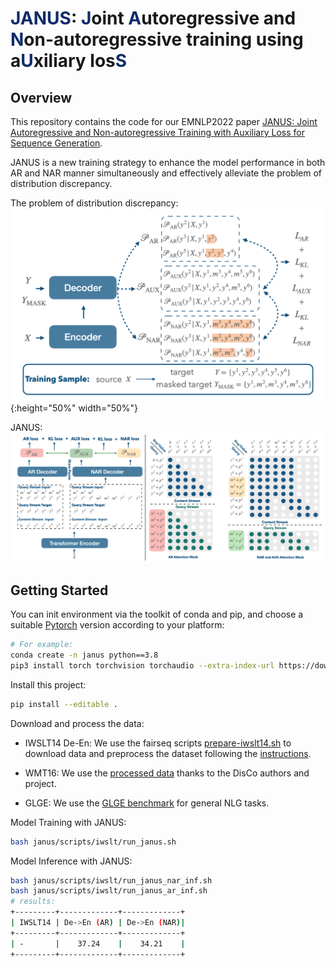 # <span style="color:#102b6a;">JANUS</span>: <span style="color:#102b6a;">J</span>oint <span style="color:#102b6a;">A</span>utoregressive and <span style="color:#102b6a;">N</span>on-autoregressive training using a<span style="color:#102b6a;">U</span>xiliary los<span style="color:#102b6a;">S</span>

## Overview
This repository contains the code for our EMNLP2022 paper [JANUS: Joint Autoregressive and Non-autoregressive Training with Auxiliary Loss for Sequence Generation]().

JANUS is a new training strategy to enhance the model performance in both AR and NAR manner simultaneously and effectively alleviate the problem of distribution discrepancy.

The problem of distribution discrepancy:
![](janus_head.png){:height="50%" width="50%"}

JANUS:
![](janus_overview.png)


## Getting Started

You can init environment via the toolkit of conda and pip, and choose a suitable [Pytorch](https://pytorch.org/get-started/locally/) version according to your platform:

```bash
# For example:
conda create -n janus python==3.8
pip3 install torch torchvision torchaudio --extra-index-url https://download.pytorch.org/whl/cu116

```
Install this project:
```bash
pip install --editable .
```

Download and process the data:

+ IWSLT14 De-En: We use the fairseq scripts [prepare-iwslt14.sh](https://github.com/facebookresearch/fairseq/blob/main/examples/translation/prepare-iwslt14.sh) to download data and preprocess the dataset following the [instructions](https://github.com/facebookresearch/fairseq/tree/main/examples/translation).
+ WMT16: We use the [processed data](https://github.com/facebookresearch/DisCo/issues/5) thanks to the DisCo authors and project.

+ GLGE: We use the [GLGE benchmark](https://github.com/microsoft/glge) for general NLG tasks.


Model Training with JANUS:
```bash
bash janus/scripts/iwslt/run_janus.sh
```
Model Inference with JANUS:
```bash
bash janus/scripts/iwslt/run_janus_nar_inf.sh
bash janus/scripts/iwslt/run_janus_ar_inf.sh
# results:
+---------+-------------+-------------+
| IWSLT14 | De->En (AR) | De->En (NAR)|
+---------+-------------+-------------+
| -       |    37.24    |    34.21    |
+---------+-------------+-------------+
```
